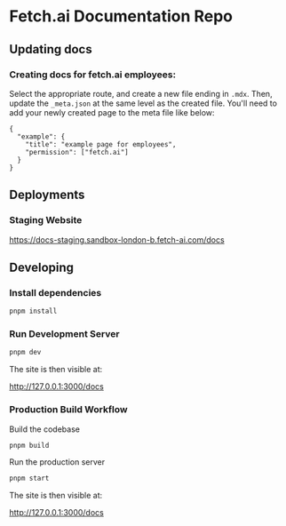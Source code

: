 # Fetch.ai Documentation Repo

## Updating docs

### Creating docs for fetch.ai employees:

Select the appropriate route, and create a new file ending in `.mdx`. Then, update the `_meta.json` at the same level as the created file. You'll need to add your newly created page to the meta file like below:

```
{
  "example": {
    "title": "example page for employees",
    "permission": ["fetch.ai"]
  }
}
```

## Deployments

### Staging Website

https://docs-staging.sandbox-london-b.fetch-ai.com/docs

## Developing

### Install dependencies

```bash
pnpm install
```

### Run Development Server

```bash
pnpm dev
```

The site is then visible at:

http://127.0.0.1:3000/docs

### Production Build Workflow

Build the codebase

```bash
pnpm build
```

Run the production server

```bash
pnpm start
```

The site is then visible at:

http://127.0.0.1:3000/docs
